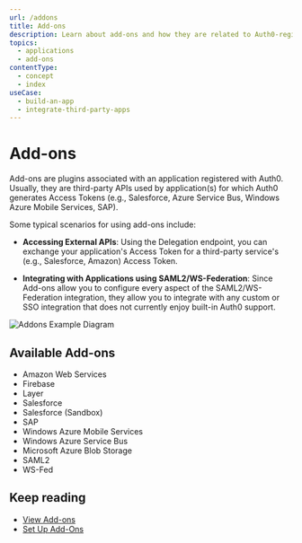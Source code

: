 ```yaml
---
url: /addons
title: Add-ons
description: Learn about add-ons and how they are related to Auth0-registered Applications.
topics:
  - applications
  - add-ons
contentType:
  - concept
  - index
useCase:
  - build-an-app
  - integrate-third-party-apps
---
```


# Add-ons

Add-ons are plugins associated with an application registered with Auth0. Usually, they are third-party APIs used by application(s) for which Auth0 generates Access Tokens (e.g., Salesforce, Azure Service Bus, Windows Azure Mobile Services, SAP).

Some typical scenarios for using add-ons include:

* **Accessing External APIs**: Using the Delegation endpoint, you can exchange your application's Access Token for a third-party service's (e.g., Salesforce, Amazon) Access Token.

* **Integrating with Applications using SAML2/WS-Federation**: Since Add-ons allow you to configure every aspect of the SAML2/WS-Federation integration, they allow you to integrate with any custom or SSO integration that does not currently enjoy built-in Auth0 support.

![Addons Example Diagram](/media/articles/applications/applications-addon-types.png)

## Available Add-ons

- Amazon Web Services
- Firebase
- Layer
- Salesforce
- Salesforce (Sandbox)
- SAP
- Windows Azure Mobile Services
- Windows Azure Service Bus
- Microsoft Azure Blob Storage
- SAML2
- WS-Fed

## Keep reading

- [View Add-ons](/dashboard/guides/applications/view-addons)
- [Set Up Add-Ons](/dashboard/guides/applications/set-up-addons)